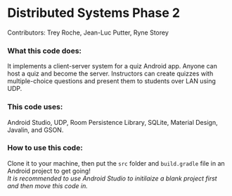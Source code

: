 # Distributed Systems Phase 2
Contributors: Trey Roche, Jean-Luc Putter, Ryne Storey

### What this code does:
It implements a client-server system for a quiz Android app. Anyone can host a quiz and become the server. Instructors can create quizzes with multiple-choice questions and present them to students over LAN using UDP. 

### This code uses:
Android Studio, UDP, Room Persistence Library, SQLite, Material Design, Javalin, and GSON.

### How to use this code:
Clone it to your machine, then put the ```src``` folder and ```build.gradle``` file in an Android project to get going!  
*It is recommended to use Android Studio to initilaize a blank project first and then move this code in.*
